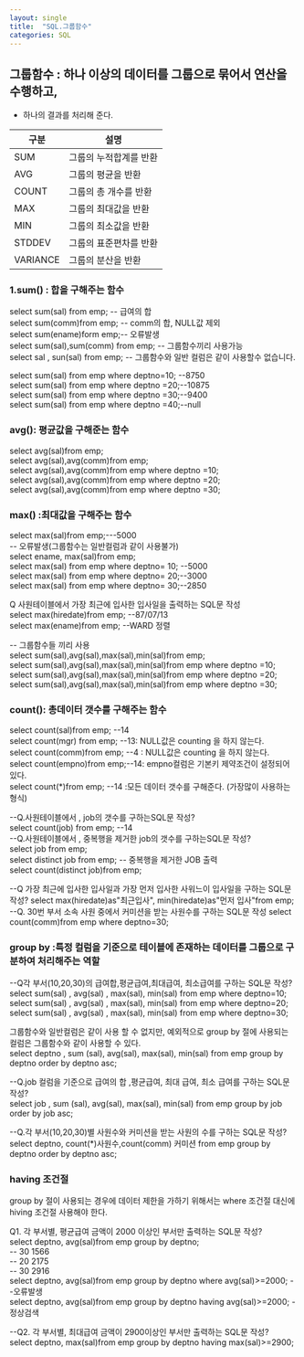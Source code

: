 ```yaml
---
layout: single
title:  "SQL.그룹함수"
categories: SQL
---
```


## 그룹함수 : 하나 이상의 데이터를 그룹으로 묶어서 연산을 수행하고,
  * 하나의 결과를 처리해 준다.

|  구분      |     설명        |
|--------|-------------|
|   SUM     |   그룹의 누적합계를 반환          |
|   AVG   |  그룹의 평균을 반환           |
|   COUNT     | 그룹의 총 개수를 반환           |
|  MAX      |  그룹의 최대값을 반환          |
|   MIN     |  그룹의 최소값을 반환         |
| STDDEV       |  그룹의 표준편차를 반환           |
|   VARIANCE     | 그룹의 분산을 반환            |

### 1.sum() : 합을 구해주는 함수  
select sum(sal) from emp; -- 급여의 합     
select sum(comm)from emp; -- comm의 합, NULL값 제외  
select sum(ename)form emp;-- 오류발생  
select sum(sal),sum(comm) from emp; -- 그룹함수끼리 사용가능  
select sal , sun(sal) from emp; -- 그룹함수와 일반 컬럼은 같이 사용할수   없습니다.   

select sum(sal) from emp where deptno=10; --8750  
select sum(sal) from emp where deptno =20;--10875  
select sum(sal) from emp where deptno =30;--9400  
select sum(sal) from emp where deptno =40;--null  

### avg(): 평균값을 구해준는 함수  
select avg(sal)from emp;   
select avg(sal),avg(comm)from emp;   
select avg(sal),avg(comm)from emp where deptno =10;   
select avg(sal),avg(comm)from emp where deptno =20;   
select avg(sal),avg(comm)from emp where deptno =30;   

### max() :최대값을 구해주는 함수  
select max(sal)from emp;---5000  
-- 오류발생(그룹함수는 일반컬럼과 같이 사용불가)  
select ename, max(sal)from emp;  
select max(sal) from emp where deptno= 10; --5000  
select max(sal) from emp where deptno= 20;--3000  
select max(sal) from emp where deptno= 30;--2850    

Q 사원테이블에서 가장 최근에 입사한 입사일을 출력하는 SQL문 작성  
select max(hiredate)from emp; --87/07/13  
select max(ename)from emp; --WARD 정렬  

-- 그룹함수들 끼리 사용     
select sum(sal),avg(sal),max(sal),min(sal)from emp;  
select sum(sal),avg(sal),max(sal),min(sal)from emp where deptno =10;  
select sum(sal),avg(sal),max(sal),min(sal)from emp where deptno =20;  
select sum(sal),avg(sal),max(sal),min(sal)from emp where deptno =30;  

### count(): 총데이터 갯수를 구해주는 함수  
select count(sal)from emp;  --14  
select count(mgr) from emp; --13: NULL값은 counting 을 하지 않는다.  
select count(comm)from emp; --4 : NULL값은 counting 을 하지 않는다.  
select count(empno)from emp;--14: empno컬럼은 기본키 제약조건이 설정되어   있다.   
select count(*)from emp; --14 :모든 데이터 갯수를 구해준다. (가장많이   사용하는 형식)  

--Q.사원테이블에서 , job의 갯수를 구하는SQL문 작성?    
select count(job) from emp; --14    
--Q.사원테이블에서 , 중복행을 제거한 job의 갯수를 구하는SQL문 작성?  
select job from emp;    
select distinct job from emp; -- 중복행을 제거한  JOB 출력  
select count(distinct job)from emp;    

--Q 가장 최근에 입사한 입사일과 가장 먼저 입사한 사워느이 입사일을 구하는 SQL문 작성?
select max(hiredate)as"최근입사", min(hiredate)as"먼저 입사"from emp;
--Q. 30번 부서 소속 사원 중에서 커미션을 받는 사원수를 구하는 SQL문 작성
select count(comm)from emp where deptno=30;

### group by :특정 컬럼을 기준으로 테이블에 존재하는 데이터를 그룹으로 구분하여  처리해주는 역할  

--Q각 부서(10,20,30)의 급여합,평균급여,최대급여, 최소급여를 구하는 SQL문   작성?  
select sum(sal) , avg(sal) , max(sal), min(sal) from emp where deptno=10;  
select sum(sal) , avg(sal) , max(sal), min(sal) from emp where deptno=20;  
select sum(sal) , avg(sal) , max(sal), min(sal) from emp where deptno=30;  

그룹함수와 일반컬럼은 같이 사용 할 수 없지만, 예외적으로  group by 절에 사용되는 컬럼은 그룹함수와 같이 사용할 수 있다.     
select deptno , sum (sal), avg(sal), max(sal), min(sal) from emp group by deptno order by deptno asc;  

--Q.job 컬럼을 기준으로 급여의 합 ,평균급여, 최대 급여, 최소 급여를 구하는 SQL문 작성?  
select job , sum (sal), avg(sal), max(sal), min(sal) from emp group by job  order by job asc;  

--Q.각 부서(10,20,30)별 사원수와 커미션을 받는 사원의 수를 구하는  SQL문 작성?  
select deptno, count(*)사원수,count(comm) 커미션 from emp group by deptno order by deptno asc;  

### having 조건절  
 group by 절이 사용되는 경우에 데이터 제한을 가하기 위해서는 where 조건절 대신에  
hiving 조건절 사용해야 한다.   

Q1. 각 부서별, 평균급여 금액이 2000 이상인 부서만 출력하는 SQL문 작성?  
select deptno, avg(sal)from emp group by deptno;  
-- 30 1566  
-- 20 2175  
-- 30 2916  
select deptno, avg(sal)from emp group by deptno where   avg(sal)>=2000; --오류발생  
select deptno, avg(sal)from emp group by deptno having  avg(sal)>=2000; -정상검색   

--Q2. 각 부서별,  최대급여 금액이 2900이상인 부서만 출력하는 SQL문 작성?  
select deptno, max(sal)from emp group by deptno having  max(sal)>=2900;  


